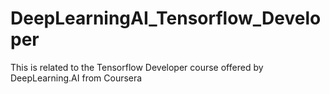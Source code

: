 # DeepLearningAI_Tensorflow_Developer
 This is related to the Tensorflow Developer course offered by DeepLearning.AI from Coursera
